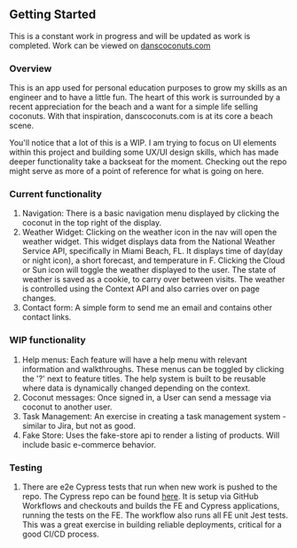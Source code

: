 ## Getting Started
This is a constant work in progress and will be updated as work is completed. Work can be viewed on [danscoconuts.com](https://www.danscoconuts.com)

### Overview
This is an app used for personal education purposes to grow my skills as an engineer and to have a little fun.
The heart of this work is surrounded by a recent appreciation for the beach and a want for a simple life selling coconuts.
With that inspiration, danscoconuts.com is at its core a beach scene.

You'll notice that a lot of this is a WIP. I am trying to focus on UI elements within this project and building some UX/UI design skills, which has made deeper functionality take a backseat for the moment. Checking out the repo might serve as more of a point of reference for what is going on here.

### Current functionality
1. Navigation: There is a basic navigation menu displayed by clicking the coconut in the top right of the display.
2. Weather Widget: Clicking on the weather icon in the nav will open the weather widget. This widget displays data from the National Weather Service API, specifically in Miami Beach, FL. It displays time of day(day or night icon), a short forecast, and temperature in F. Clicking the Cloud or Sun icon will toggle the weather displayed to the user. The state of weather is saved as a cookie, to carry over between visits. The weather is controlled using the Context API and also carries over on page changes.
3. Contact form: A simple form to send me an email and contains other contact links.

### WIP functionality
1. Help menus: Each feature will have a help menu with relevant information and walkthroughs. These menus can be toggled by clicking the '?' next to feature titles. The help system is built to be reusable where data is dynamically changed depending on the context.
2. Coconut messages: Once signed in, a User can send a message via coconut to another user.
3. Task Management: An exercise in creating a task management system - similar to Jira, but not as good.
4. Fake Store: Uses the fake-store api to render a listing of products. Will include basic e-commerce behavior.

### Testing
1. There are e2e Cypress tests that run when new work is pushed to the repo. The Cypress repo can be found [here](https://github.com/danfyfe/dans-coconuts-cypress). It is setup via GitHub Workflows and checkouts and builds the FE and Cypress applications, running the tests on the FE. The workflow also runs all FE unit Jest tests. This was a great exercise in building reliable deployments, critical for a good CI/CD process.